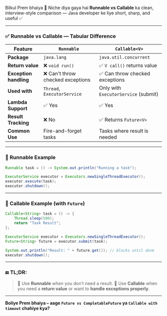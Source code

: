 Bilkul Prem bhaiya 🙏
Niche diya gaya hai **Runnable vs Callable** ka clean, interview-style comparison — Java developer ke liye short, sharp, and useful ✅

---

### ✅ Runnable vs Callable — Tabular Difference

| Feature                | `Runnable`                       | `Callable<V>`                        |
| ---------------------- | -------------------------------- | ------------------------------------ |
| **Package**            | `java.lang`                      | `java.util.concurrent`               |
| **Return value**       | ❌ `void run()`                   | ✅ `V call()` returns value           |
| **Exception handling** | ❌ Can't throw checked exceptions | ✅ Can throw checked exceptions       |
| **Used with**          | `Thread`, `ExecutorService`      | Only with `ExecutorService` (submit) |
| **Lambda Support**     | ✅ Yes                            | ✅ Yes                                |
| **Result Tracking**    | ❌ No                             | ✅ Returns `Future<V>`                |
| **Common Use**         | Fire-and-forget tasks            | Tasks where result is needed         |

---

### 🔹 Runnable Example

```java
Runnable task = () -> System.out.println("Running a task");

ExecutorService executor = Executors.newSingleThreadExecutor();
executor.execute(task);
executor.shutdown();
```

---

### 🔹 Callable Example (with `Future`)

```java
Callable<String> task = () -> {
    Thread.sleep(500);
    return "Task Result";
};

ExecutorService executor = Executors.newSingleThreadExecutor();
Future<String> future = executor.submit(task);

System.out.println("Result: " + future.get()); // blocks until done
executor.shutdown();
```

---

### 🔚 TL;DR:

> 🔹 Use **Runnable** when you don’t need a result.
> 🔹 Use **Callable** when you need a **return value** or want to **handle exceptions properly**.

---

**Boliye Prem bhaiya – aage `Future vs CompletableFuture` ya `Callable with timeout` chahiye kya?**
